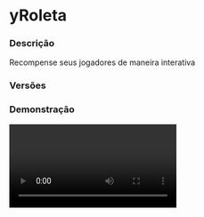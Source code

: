 # yRoleta
<secondary-label ref="utility"/>

### Descrição
Recompense seus jogadores de maneira interativa

### Versões
<secondary-label ref="1.8"/>
<secondary-label ref="1.9"/>
<secondary-label ref="1.10"/>
<secondary-label ref="1.11"/>
<secondary-label ref="1.12"/>
<secondary-label ref="1.13"/>
<secondary-label ref="1.14"/>
<secondary-label ref="1.15"/>
<secondary-label ref="1.16"/>
<secondary-label ref="1.17"/>
<secondary-label ref="1.18"/>
<secondary-label ref="1.19"/>
<secondary-label ref="1.20"/>
<secondary-label ref="1.21"/>

### Demonstração
<video src="//www.youtube.com/watch?v=W7hdpqNLg7g"/>


<chapter title="Comandos" id="commands" collapsible="true">
<code-block lang="plain text">/roleta - Envia a mensagem de ajuda
/roleta give - Dar roletas para um jogador
/roleta reload - Recarrega as configurações</code-block>
</chapter>

<chapter title="Permissões" id="permissions" collapsible="true">
<code-block lang="plain text">yroleta.use - Permissão para o /roleta
yroleta.give - Permissão para o /roleta give
yroleta.admin.reload - Permissão para o /roleta reload
yroleta.admin - Permissão para ser reconhecido como admin</code-block>
</chapter>



## Erros comuns
<primary-label ref="errors"/>

Antes de configurar o plugin, revise os pontos listados aqui para evitar problemas frequentes durante a configuração.

<seealso style="cards">
    <category ref="wrs">
        <a href="yplugins.md"></a>        <a href="https://ystoreplugins.com.br/plugins/detalhes/140-yRoleta">Site do plugin yRoleta</a>
    </category>
</seealso>